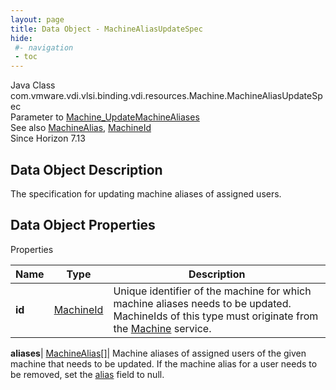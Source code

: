 ```yaml
---
layout: page
title: Data Object - MachineAliasUpdateSpec
hide:
 #- navigation
 - toc
---
```






Java Class
    com.vmware.vdi.vlsi.binding.vdi.resources.Machine.MachineAliasUpdateSpec  
Parameter to
     [Machine_UpdateMachineAliases](vdi.resources.Machine.md#updateMachineAliases)  
See also
     [MachineAlias](vdi.resources.Machine.MachineAlias.md), [MachineId](vdi.entity.MachineId.md)  
Since 
    Horizon 7.13

## Data Object Description 

The specification for updating machine aliases of assigned users. 

## Data Object Properties

Properties

Name |  Type |  Description   
---|---|---  
**id**| [MachineId](vdi.entity.MachineId.md)|  Unique identifier of the machine for which machine aliases needs to be updated. MachineIds of this type must originate from the [Machine](vdi.resources.Machine.md) service.   
  
**aliases**| [MachineAlias[]](vdi.resources.Machine.MachineAlias.md)|  Machine aliases of assigned users of the given machine that needs to be updated. If the machine alias for a user needs to be removed, set the [alias](vdi.resources.Machine.MachineAlias.md#alias) field to null.   
  
  

  

